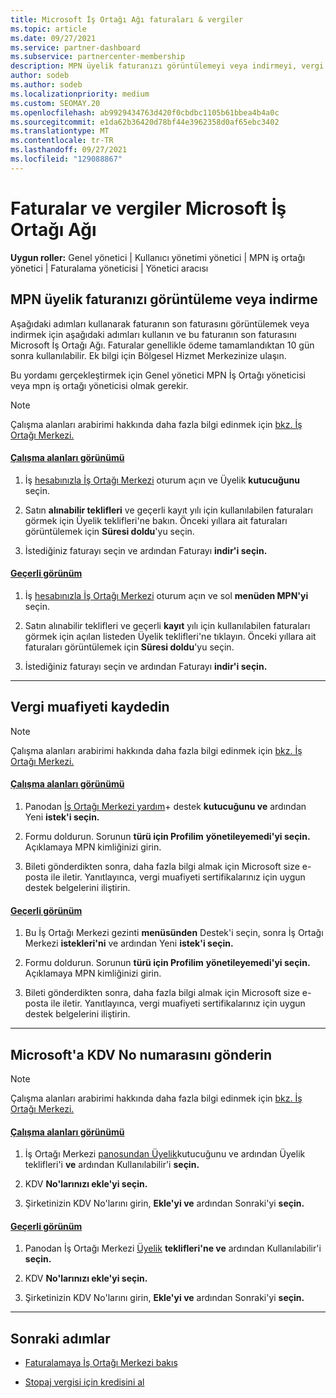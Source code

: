 ```yaml
---
title: Microsoft İş Ortağı Ağı faturaları & vergiler
ms.topic: article
ms.date: 09/27/2021
ms.service: partner-dashboard
ms.subservice: partnercenter-membership
description: MPN üyelik faturanızı görüntülemeyi veya indirmeyi, vergi muafiyeti için dosya göndermeyi ve Microsoft'a KDV No numaranızı göndermeyi öğrenin.
author: sodeb
ms.author: sodeb
ms.localizationpriority: medium
ms.custom: SEOMAY.20
ms.openlocfilehash: ab9929434763d420f0cbdbc1105b61bbea4b4a0c
ms.sourcegitcommit: e1da62b36420d78bf44e3962358d0af65ebc3402
ms.translationtype: MT
ms.contentlocale: tr-TR
ms.lasthandoff: 09/27/2021
ms.locfileid: "129088867"
---
```

# <a name="invoices-and-taxes-in-the-microsoft-partner-network"></a>Faturalar ve vergiler Microsoft İş Ortağı Ağı

**Uygun roller:** Genel yönetici | Kullanıcı yönetimi yönetici | MPN iş ortağı yönetici | Faturalama yöneticisi | Yönetici aracısı

## <a name="view-or-download-your-mpn-membership-invoice"></a>MPN üyelik faturanızı görüntüleme veya indirme

Aşağıdaki adımları kullanarak faturanın son faturasını görüntülemek veya indirmek için aşağıdaki adımları kullanın ve bu faturanın son faturasını Microsoft İş Ortağı Ağı. Faturalar genellikle ödeme tamamlandıktan 10 gün sonra kullanılabilir. Ek bilgi için Bölgesel Hizmet Merkezinize ulaşın.  

Bu yordamı gerçekleştirmek için Genel yönetici MPN İş Ortağı yöneticisi veya mpn iş ortağı yöneticisi olmak gerekir.

> [!NOTE]
> Çalışma alanları arabirimi hakkında daha fazla bilgi edinmek için [bkz. İş Ortağı Merkezi.](get-around-partner-center.md#turn-workspaces-on-and-off)

#### <a name="workspaces-view"></a>[Çalışma alanları görünümü](#tab/workspaces-view)

1. İş [hesabınızla İş Ortağı Merkezi](https://partner.microsoft.com/dashboard/home) oturum açın ve Üyelik **kutucuğunu** seçin.

2. Satın **alınabilir teklifleri** ve geçerli kayıt yılı için kullanılabilen faturaları görmek için Üyelik teklifleri'ne bakın. Önceki yıllara ait faturaları görüntülemek için **Süresi doldu**'yu seçin.

3. İstediğiniz faturayı seçin ve ardından Faturayı **indir'i seçin.**

#### <a name="current-view"></a>[Geçerli görünüm](#tab/current-view)

1. İş [hesabınızla İş Ortağı Merkezi](https://partner.microsoft.com/dashboard/home) oturum açın ve sol **menüden MPN'yi** seçin.

2. Satın alınabilir teklifleri ve geçerli **kayıt** yılı için kullanılabilen faturaları görmek için açılan listeden Üyelik teklifleri'ne tıklayın. Önceki yıllara ait faturaları görüntülemek için **Süresi doldu**'yu seçin.

3. İstediğiniz faturayı seçin ve ardından Faturayı **indir'i seçin.**

* * *

## <a name="file-a-tax-exemption"></a>Vergi muafiyeti kaydedin

> [!NOTE]
> Çalışma alanları arabirimi hakkında daha fazla bilgi edinmek için [bkz. İş Ortağı Merkezi.](get-around-partner-center.md#turn-workspaces-on-and-off)

#### <a name="workspaces-view"></a>[Çalışma alanları görünümü](#tab/workspaces-view)

1. Panodan [İş Ortağı Merkezi yardım](https://partner.microsoft.com/dashboard/home)+ destek **kutucuğunu ve** ardından Yeni **istek'i seçin.**

2. Formu doldurun. Sorunun **türü için Profilim** **yönetileyemedi'yi seçin.** Açıklamaya MPN kimliğinizi girin.

3. Bileti gönderdikten sonra, daha fazla bilgi almak için Microsoft size e-posta ile iletir. Yanıtlayınca, vergi muafiyeti sertifikalarınız için uygun destek belgelerini iliştirin.

#### <a name="current-view"></a>[Geçerli görünüm](#tab/current-view)

1. Bu İş Ortağı Merkezi gezinti **menüsünden** Destek'i seçin, sonra İş Ortağı Merkezi **istekleri'ni** ve ardından Yeni **istek'i seçin.**

2. Formu doldurun. Sorunun **türü için Profilim** **yönetileyemedi'yi seçin.** Açıklamaya MPN kimliğinizi girin.

3. Bileti gönderdikten sonra, daha fazla bilgi almak için Microsoft size e-posta ile iletir. Yanıtlayınca, vergi muafiyeti sertifikalarınız için uygun destek belgelerini iliştirin.

* * *

## <a name="send-microsoft-your-vat-id-number"></a>Microsoft'a KDV No numarasını gönderin

> [!NOTE]
> Çalışma alanları arabirimi hakkında daha fazla bilgi edinmek için [bkz. İş Ortağı Merkezi.](get-around-partner-center.md#turn-workspaces-on-and-off)

#### <a name="workspaces-view"></a>[Çalışma alanları görünümü](#tab/workspaces-view)

1. İş Ortağı Merkezi [panosundan Üyelik](https://partner.microsoft.com/dashboard/home)kutucuğunu ve ardından Üyelik teklifleri'i **ve** ardından Kullanılabilir'i **seçin.** 

2. KDV **No'larınızı ekle'yi seçin.**

3. Şirketinizin KDV No'larını girin, **Ekle'yi ve** ardından Sonraki'yi **seçin.**

#### <a name="current-view"></a>[Geçerli görünüm](#tab/current-view)

1. Panodan İş Ortağı Merkezi [Üyelik](https://partner.microsoft.com/dashboard/home) **teklifleri'ne ve** ardından Kullanılabilir'i **seçin.**

2. KDV **No'larınızı ekle'yi seçin.**

3. Şirketinizin KDV No'larını girin, **Ekle'yi ve** ardından Sonraki'yi **seçin.**

* * *

## <a name="next-steps"></a>Sonraki adımlar

- [Faturalamaya İş Ortağı Merkezi bakış](billing-basics.md)

- [Stopaj vergisi için kredisini al](withholding-tax-credit-form.md)